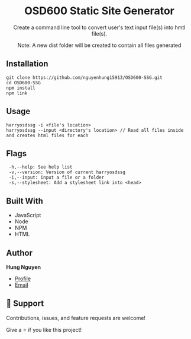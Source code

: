 <h1 align="center">OSD600 Static Site Generator</h1>

<p align="center">Create a command line tool to convert user's text input file(s) into hmtl file(s).</p>
<p align="center">Note: A new dist folder will be created to contain all files generated</p>


## Installation
```
git clone https://github.com/nguyenhung15913/OSD600-SSG.git
cd OSD600-SSG
npm install
npm link
```

## Usage
```
harryosdssg -i <file's location> 
harryosdssg --input <directory's location> // Read all files inside and creates html files for each
```

## Flags
```
 -h,--help: See help list
 -v,--version: Version of current harryosdssg
 -i,--input: input a file or a folder
 -s,--stylesheet: Add a stylesheet link into <head>
```

## Built With

- JavaScript
- Node
- NPM
- HTML

## Author

**Hung Nguyen**

- [Profile](https://github.com/nguyenhung15913")
- [Email](mailto:hnguyen97@myseneca.ca")

## 🤝 Support

Contributions, issues, and feature requests are welcome!

Give a ⭐️ if you like this project!
